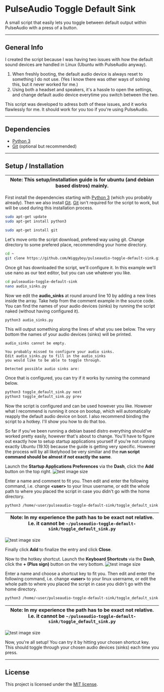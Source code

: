# PulseAudio Toggle Default Sink

A small script that easily lets you toggle between default output within PulseAudio with a press of a button.

---
<!---
## Table of contents
* [General info](#general-info)
* [Setup / Installation](#setup-/-installation)
* [Contact](#contact)

---
-->

## General Info
I created the script because I was having two issues with how the default sound devices are handled in Linux (Ubuntu with PulseAudio anyway).

1. When freshly booting, the default audio device is always reset to something I do not use. (Yes I know there was other ways of solving this, but it never worked for me.)
2. Using both a headset and speakers, it's a hassle to open the settings, and change default audio device everytime you switch between the two.

This script was developed to adress both of these issues, and it works flawlessly for me. It should work for you too if you're using PulseAudio.

---

## Dependencies
* [Python 3](https://www.python.org/download/releases/3.0/)
* [Git](https://git-scm.com/) (optional but recommended)

---

## Setup / Installation
| Note: This setup/installation guide is for ubuntu (and debian based distros) mainly. |
| --- |

First install the dependencies starting with [Python 3](https://www.python.org/download/releases/3.0/) (which you probably already). Then we also install [Git](https://git-scm.com/). [Git](https://git-scm.com/) isn't required for the script to work, but will be used during this installation process.

```bash
sudo apt-get update
sudo apt-get install python3

sudo apt-get install git
```

Let's move onto the script download, prefered way using git. Change directory to some prefered place, recommending your home directory.

```bash
cd ~
git clone https://github.com/Wiggyboy/pulseaudio-toggle-default-sink.git
```

Once git has downloaded the script, we'll configure it. In this example we'll use nano as our text editor, but you can use whatever you like.
```bash
cd pulseaudio-toggle-default-sink
nano audio_sinks.py
```

Now we edit the **audio_sinks** at round around line 10 by adding a new lines inside the array. Take help from the comment example in the source code. You can find the names of your audio devices (sinks) by running the script naked (without having configured it).

```bash
python3 audio_sinks.py
```

This will output something along the lines of what you see below. The very bottom the names of your audio devices (sinks) will be printed.
```
audio_sinks cannot be empty.

You probably missed to configure your audio sinks.
Edit audio_sinks.py to fill in the audio_sinks
you would like to be able to toggle through.

Detected possible audio sinks are:
```

Once that is configured, you can try if it works by running the command below.
```bash
python3 toggle_default_sink.py next
python3 toggle_default_sink.py prev
```

Now the script is configured and can be used however you like. However what I recommend is running it once on bootup, which will automatically reapply the default audio device on boot. I also recommend binding the script to a hotkey. I'll show you how to do that too.

So far if you've been running a debian based distro everything should've worked pretty easily, however that's about to change. You'll have to figure out exactly how to setup startup applications yourself if you're not running exactly Ubuntu (19.10) because the guide is getting very specific. However the process will by all likelyhood be very similiar and the **run script command should be almost if not exactly the same**.

Launch the **Startup Applications Preferences** via the **Dash**, click the **Add** button on the top right.
![test image size](/imgs/1.png)

Enter a name and comment to fit you. Then edit and enter the following command, i.e. change **\<user\>** to your linux username, or edit the whole path to where you placed the script in case you didn't go with the home directory.
```bash
python3 /home/<user/pulseaudio-toggle-default-sink/toggle_default_sink.py
```
| Note: In my experience the path has to be exact not relative. <br> I.e. it cannot be `~/pulseaudio-toggle-default-sink/toggle_default_sink.py` |
| --- |

![test image size](/imgs/2.png)

Finally click **Add** to finalize the entry and click **Close**.

Now to the hotkey shortcut. Launch the **Keyboard Shortcuts** via the **Dash**, click the **+ (Plus sign)** button on the very bottom.
![test image size](/imgs/3.png)

Enter a name and choose a shortcut key to fit you. Then edit and enter the following command, i.e. change **\<user\>** to your linux username, or edit the whole path to where you placed the script in case you didn't go with the home directory.
```bash
python3 /home/<user/pulseaudio-toggle-default-sink/toggle_default_sink.py next
```
| Note: In my experience the path has to be exact not relative. <br> I.e. it cannot be `~/pulseaudio-toggle-default-sink/toggle_default_sink.py` |
| --- |

![test image size](/imgs/4.png)

Now, you're all setup! You can try it by hitting your chosen shortcut key. This should toggle through your chosen audio devices (sinks) each time you press.

---

## License
This project is licensed under the [MIT license](./LICENSE.md).
